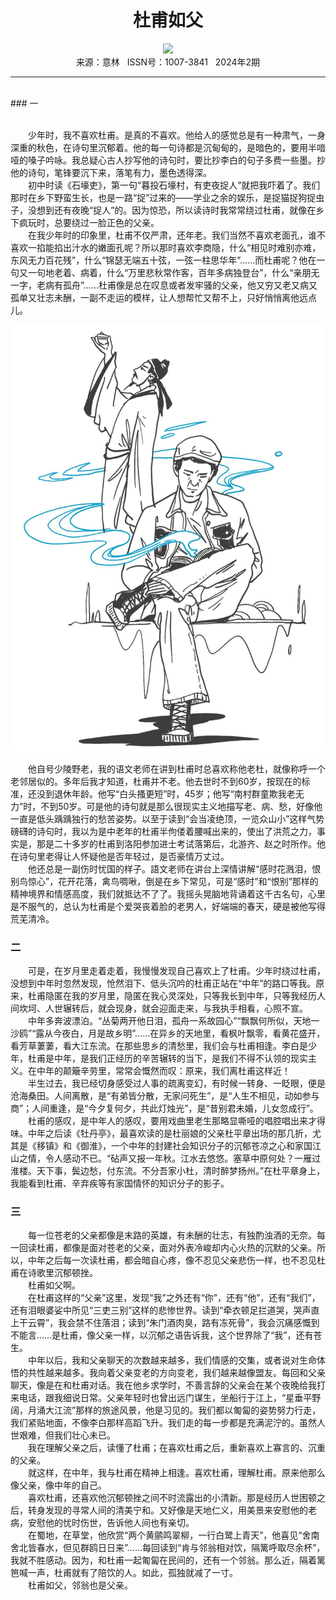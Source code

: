 # <center>杜甫如父</center>

<div align=center><img src="https://raw.githubusercontent.com/leaguecn/magazines/main/img_authors/%d7%f7%d5%df%a3%ba%d0%ed%b6%ac%c1%d6.jpg"></div>

<center>来源：意林   ISSN号：1007-3841   2024年2期</center>

* * *

<br>### 一

  
<br>　　少年时，我不喜欢杜甫。是真的不喜欢。他给人的感觉总是有一种肃气，一身深重的秋色，在诗句里沉郁着。他的每一句诗都是沉甸甸的，是暗色的，要用半喑哑的嗓子吟咏。我总疑心古人抄写他的诗句时，要比抄李白的句子多费一些墨。抄他的诗句，笔锋要沉下来，落笔有力，墨色透得深。  
　　初中时读《石壕吏》，第一句“暮投石壕村，有吏夜捉人”就把我吓着了。我们那时在乡下野蛮生长，也是一路“捉”过来的——学业之余的娱乐，是捉猫捉狗捉虫子，没想到还有夜晚“捉人”的。因为惊恐，所以读诗时我常常绕过杜甫，就像在乡下疯玩时，总要绕过一脸正色的父亲。  
　　在我少年时的印象里，杜甫不仅严肃，还年老。我们当然不喜欢老面孔，谁不喜欢一掐能掐出汁水的嫩面孔呢？所以那时喜欢李商隐，什么“相见时难别亦难，东风无力百花残”，什么“锦瑟无端五十弦，一弦一柱思华年”……而杜甫呢？他在一句又一句地老着、病着，什么“万里悲秋常作客，百年多病独登台”，什么“亲朋无一字，老病有孤舟”……杜甫像是总在叹息或者发牢骚的父亲，他又穷又老又病又孤单又壮志未酬，一副不走运的模样，让人想帮忙又帮不上，只好悄悄离他远点儿。

![](https://raw.githubusercontent.com/leaguecn/magazines/main/img/yili20240202-1-l.jpg)

  
　　他自号少陵野老，我的语文老师在讲到杜甫时总喜欢称他老杜，就像称呼一个老邻居似的。多年后我才知道，杜甫并不老。他去世时不到60岁，按现在的标准，还没到退休年龄。他写“白头搔更短”时，45岁；他写“南村群童欺我老无力”时，不到50岁。可是他的诗句就是那么很现实主义地描写老、病、愁，好像他一直是低头踽踽独行的愁苦姿势。以至于读到“会当凌绝顶，一览众山小”这样气势磅礴的诗句时，我以为是中老年的杜甫半佝偻着腰喊出来的，使出了洪荒之力，事实是，那是二十多岁的杜甫到洛阳参加进士考试落第后，北游齐、赵之时所作。他在诗句里老得让人怀疑他是否年轻过，是否豪情万丈过。  
　　他还总是一副伤时忧国的样子。語文老师在讲台上深情讲解“感时花溅泪，恨别鸟惊心”，花开花落，禽鸟啁啾，倒是在乡下常见，可是“感时”和“恨别”那样的精神境界和情感高度，我们就抵达不了了。我摇头晃脑地背诵着这千古名句，心里是不服气的，总认为杜甫是个爱哭丧着脸的老男人，好端端的春天，硬是被他写得荒芜清冷。

### 二

  
　　可是，在岁月里走着走着，我慢慢发现自己喜欢上了杜甫。少年时绕过杜甫，没想到中年时忽然发现，怆然泪下、低头沉吟的杜甫正站在“中年”的路口等我。原来，杜甫隐匿在我的岁月里，隐匿在我心灵深处，只等我长到中年，只等我经历人间坎坷、人世辗转后，就会现身，就会迎面走来，与我执手相看，心照不宣。  
　　中年多奔波漂泊。“丛菊两开他日泪，孤舟一系故园心”“飘飘何所似，天地一沙鸥”“露从今夜白，月是故乡明”……在异乡的天地里，看枫叶飘零，看黄花盛开，看芳草萋萋，看大江东流。在那些思乡的清愁里，我们会与杜甫相逢。李白是少年，杜甫是中年，是我们正经历的辛苦辗转的当下，是我们不得不认领的现实主义。在中年的颠簸辛劳里，常常会慨然而叹：原来，我们离杜甫这样近！  
　　半生过去，我已经切身感受过人事的疏离变幻，有时候一转身、一眨眼，便是沧海桑田。人间离散，是“有弟皆分散，无家问死生”，是“人生不相见，动如参与商”；人间重逢，是“今夕复何夕，共此灯烛光”，是“昔别君未婚，儿女忽成行”。  
　　杜甫的感叹，是中年人的感叹，要用戏曲里老生那略显嘶哑的唱腔唱出来才得味。中年之后读《牡丹亭》，最喜欢读的是杜丽娘的父亲杜平章出场的那几折，尤其是《移镇》和《御淮》，一个中年的封建社会知识分子的沉郁苍凉之心和家国江山之情，令人感动不已。“砧声又报一年秋。江水去悠悠。塞草中原何处？一雁过淮楼。天下事，鬓边愁，付东流。不分吾家小杜，清时醉梦扬州。”在杜平章身上，我能看到杜甫、辛弃疾等有家国情怀的知识分子的影子。

### 三

  
　　每一位苍老的父亲都像是末路的英雄，有未酬的壮志，有独酌浊酒的无奈。每一回读杜甫，都像是面对苍老的父亲，面对外表冷峻却内心火热的沉默的父亲。所以，中年之后每一次读杜甫，都会暗自心疼，像不忍见父亲悲伤一样，也不忍见杜甫在诗歌里沉郁顿挫。  
　　杜甫如父啊。  
　　在杜甫这样的“父亲”这里，发现“我”之外还有“你”，还有“他”，还有“我们”，还有泪眼婆娑中所见“三吏三别”这样的悲惨世界。读到“牵衣顿足拦道哭，哭声直上干云霄”，我会禁不住落泪；读到“朱门酒肉臭，路有冻死骨”，我会沉痛感慨到不能言……是杜甫，像父亲一样，以沉郁之语告诉我，这个世界除了“我”，还有苍生。  
　　中年以后，我和父亲聊天的次数越来越多，我们情感的交集，或者说对生命体悟的共性越来越多。我向着父亲变老的方向变老，我们越来越像盟友。每回和父亲聊天，像是在和杜甫对话。我在他乡求学时，不善言辞的父亲会在某个夜晚给我打来电话，跟我细说日常。父亲年轻时也曾出远门谋生，坐船行于江上，“星垂平野阔，月涌大江流”那样的旅途风景，他是习见的。我们都以匍匐的姿势努力行走，我们紧贴地面，不像李白那样高蹈飞升。我们走的每一步都是充满泥泞的。虽然人世艰难，但我们壮心未已。  
　　我在理解父亲之后，读懂了杜甫；在喜欢杜甫之后，重新喜欢上寡言的、沉重的父亲。  
　　就这样，在中年，我与杜甫在精神上相逢。喜欢杜甫，理解杜甫。原来他那么像父亲，像中年的自己。  
　　喜欢杜甫，还喜欢他沉郁顿挫之间不时流露出的小清新。那是经历人世困顿之后，转身发现的寻常人间的清美宁和。又好像是天地仁义，用美景来安慰他的老病，安慰他的忧时伤世，告诉他人间也有亲切。  
　　在蜀地，在草堂，他欣赏“两个黄鹂鸣翠柳，一行白鹭上青天”，他喜见“舍南舍北皆春水，但见群鸥日日来”……每回读到“肯与邻翁相对饮，隔篱呼取尽余杯”，我就不胜感动。因为，和杜甫一起匍匐在民间的，还有一个邻翁。那么近，隔着篱笆喊一声，杜甫就有了陪饮的人。如此，孤独就减了一寸。  
　　杜甫如父，邻翁也是父亲。
